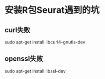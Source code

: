 # 安装R包Seurat遇到的坑
## curl失败
sudo apt-get install libcurl4-gnutls-dev

## openssl失败
sudo apt-get install libssl-dev

## 
